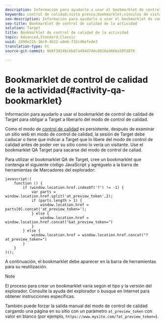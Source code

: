 ```yaml
---
description: Información para ayudarlo a usar el bookmarklet de control de calidad de Target para obligar a Target a liberarlo del modo de control de calidad.
keywords: control de calidad;vista previa;bookmarklet;vínculos de vista previa
seo-description: Información para ayudarlo a usar el bookmarklet de control de calidad de Target para obligar a Target a liberarlo del modo de control de calidad.
seo-title: Bookmarklet de control de calidad de la actividad
solution: Target
title: Bookmarklet de control de calidad de la actividad
topic: Advanced,Standard,Classic
uuid: 2890e215-16c9-4b22-a8eb-732cd6efede3
translation-type: ht
source-git-commit: 9b8f39240cbbd7a494d74dc0016ed666a58fd870

---
```



# Bookmarklet de control de calidad de la actividad{#activity-qa-bookmarklet}

Información para ayudarlo a usar el bookmarklet de control de calidad de Target para obligar a Target a liberarlo del modo de control de calidad.

Como el modo de [control de calidad](../../c-activities/c-activity-qa/activity-qa.md#concept_9329EF33DE7D41CA9815C8115DBC4E40) es persistente, después de examinar un sitio web en modo de control de calidad, la sesión de Target debe caducar o tiene que indicar a Target que lo libere del modo de control de calidad antes de poder ver su sitio como lo vería un visitante. Use el bookmarklet QA Target para sacarse del modo de control de caliad.

Para utilizar el bookmarklet QA de Target, cree un bookmarklet que contenga el siguiente código JavaScript y agréguelo a la barra de herramientas de Marcadores del explorador:

```
javascript:(
    function () {
        if (window.location.href.indexOf('?') != -1) {
            var parts = window.location.href.split('at_preview_token',2);
            if (parts.length > 1) {
                window.location.href = parts[0].concat('at_preview_token=');
            } else {
                window.location.href = window.location.href.concat("&at_preview_token=")
            }
        } else {
            window.location.href = window.location.href.concat("?at_preview_token=")
        }
    }
)();
```

A continuación, el bookmarklet debe aparecer en la barra de herramientas para su reutilización.

>[!NOTE]
>
>El proceso para crear un bookmarklet varía según el tipo y la versión del explorador. Consulte la ayuda del explorador o busque en Internet para obtener instrucciones específicas.

También puede forzar la salida manual del modo de control de calidad cargando una página en su sitio con un parámetro `at_preview_token` con valor en blanco (por ejemplo, `https://www.mysite.com/?at_preview_token=`).
